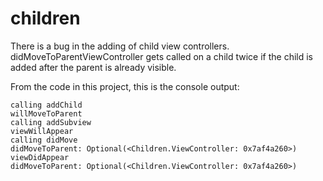 # children
There is a bug in the adding of child view controllers. didMoveToParentViewController gets called on a child twice if the child is added after the parent is already visible.

From the code in this project, this is the console output:

```
calling addChild
willMoveToParent
calling addSubview
viewWillAppear
calling didMove
didMoveToParent: Optional(<Children.ViewController: 0x7af4a260>)
viewDidAppear
didMoveToParent: Optional(<Children.ViewController: 0x7af4a260>)
```
